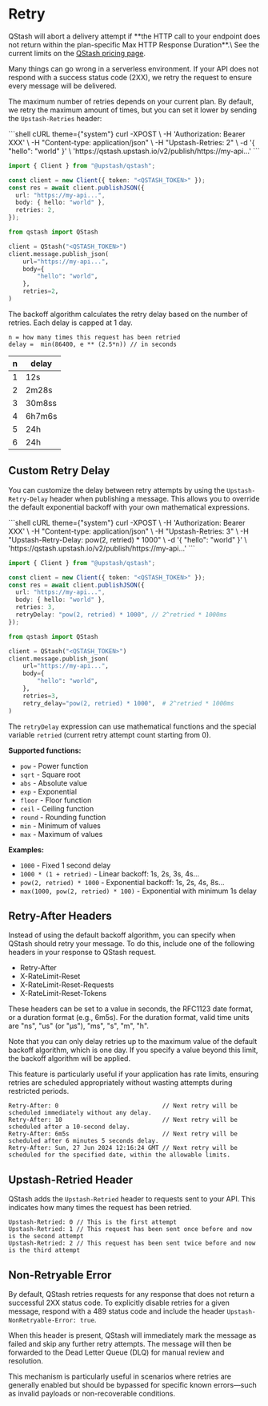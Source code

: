 # Retry

<Warning title="Max HTTP Response Duration">
  QStash will abort a delivery attempt if **the HTTP call to your endpoint does not return within the plan-specific Max HTTP Response Duration**.\
  See the current limits on the <a href="https://upstash.com/pricing/qstash" target="_blank" rel="noopener">QStash pricing page</a>.
</Warning>

Many things can go wrong in a serverless environment. If your API does not
respond with a success status code (2XX), we retry the request to ensure every
message will be delivered.

The maximum number of retries depends on your current plan. By default, we retry
the maximum amount of times, but you can set it lower by sending the
`Upstash-Retries` header:

<CodeGroup>
  ```shell cURL theme={"system"}
  curl -XPOST \
      -H 'Authorization: Bearer XXX' \
      -H "Content-type: application/json" \
      -H "Upstash-Retries: 2" \
      -d '{ "hello": "world" }' \
      'https://qstash.upstash.io/v2/publish/https://my-api...'
  ```

  ```typescript TypeScript theme={"system"}
  import { Client } from "@upstash/qstash";

  const client = new Client({ token: "<QSTASH_TOKEN>" });
  const res = await client.publishJSON({
    url: "https://my-api...",
    body: { hello: "world" },
    retries: 2,
  });
  ```

  ```python Python theme={"system"}
  from qstash import QStash

  client = QStash("<QSTASH_TOKEN>")
  client.message.publish_json(
      url="https://my-api...",
      body={
          "hello": "world",
      },
      retries=2,
  )
  ```
</CodeGroup>

The backoff algorithm calculates the retry delay based on the number of retries.
Each delay is capped at 1 day.

```
n = how many times this request has been retried
delay =  min(86400, e ** (2.5*n)) // in seconds
```

| n | delay  |
| - | ------ |
| 1 | 12s    |
| 2 | 2m28s  |
| 3 | 30m8ss |
| 4 | 6h7m6s |
| 5 | 24h    |
| 6 | 24h    |

## Custom Retry Delay

You can customize the delay between retry attempts by using the `Upstash-Retry-Delay` header when publishing a message. This allows you to override the default exponential backoff with your own mathematical expressions.

<CodeGroup>
  ```shell cURL theme={"system"}
  curl -XPOST \
      -H 'Authorization: Bearer XXX' \
      -H "Content-type: application/json" \
      -H "Upstash-Retries: 3" \
      -H "Upstash-Retry-Delay: pow(2, retried) * 1000" \
      -d '{ "hello": "world" }' \
      'https://qstash.upstash.io/v2/publish/https://my-api...'
  ```

  ```typescript TypeScript theme={"system"}
  import { Client } from "@upstash/qstash";

  const client = new Client({ token: "<QSTASH_TOKEN>" });
  const res = await client.publishJSON({
    url: "https://my-api...",
    body: { hello: "world" },
    retries: 3,
    retryDelay: "pow(2, retried) * 1000", // 2^retried * 1000ms
  });
  ```

  ```python Python theme={"system"}
  from qstash import QStash

  client = QStash("<QSTASH_TOKEN>")
  client.message.publish_json(
      url="https://my-api...",
      body={
          "hello": "world",
      },
      retries=3,
      retry_delay="pow(2, retried) * 1000",  # 2^retried * 1000ms
  )
  ```
</CodeGroup>

The `retryDelay` expression can use mathematical functions and the special variable `retried` (current retry attempt count starting from 0).

**Supported functions:**

* `pow` - Power function
* `sqrt` - Square root
* `abs` - Absolute value
* `exp` - Exponential
* `floor` - Floor function
* `ceil` - Ceiling function
* `round` - Rounding function
* `min` - Minimum of values
* `max` - Maximum of values

**Examples:**

* `1000` - Fixed 1 second delay
* `1000 * (1 + retried)` - Linear backoff: 1s, 2s, 3s, 4s...
* `pow(2, retried) * 1000` - Exponential backoff: 1s, 2s, 4s, 8s...
* `max(1000, pow(2, retried) * 100)` - Exponential with minimum 1s delay

## Retry-After Headers

Instead of using the default backoff algorithm, you can specify when QStash should retry your message.
To do this, include one of the following headers in your response to QStash request.

* Retry-After
* X-RateLimit-Reset
* X-RateLimit-Reset-Requests
* X-RateLimit-Reset-Tokens

These headers can be set to a value in seconds, the RFC1123 date format, or a duration format (e.g., 6m5s).
For the duration format, valid time units are "ns", "us" (or "µs"), "ms", "s", "m", "h".

Note that you can only delay retries up to the maximum value of the default backoff algorithm, which is one day.
If you specify a value beyond this limit, the backoff algorithm will be applied.

This feature is particularly useful if your application has rate limits, ensuring retries are scheduled appropriately without wasting attempts during restricted periods.

```
Retry-After: 0                             // Next retry will be scheduled immediately without any delay.
Retry-After: 10                            // Next retry will be scheduled after a 10-second delay.
Retry-After: 6m5s                          // Next retry will be scheduled after 6 minutes 5 seconds delay.
Retry-After: Sun, 27 Jun 2024 12:16:24 GMT // Next retry will be scheduled for the specified date, within the allowable limits.
```

## Upstash-Retried Header

QStash adds the `Upstash-Retried` header to requests sent to your API. This
indicates how many times the request has been retried.

```
Upstash-Retried: 0 // This is the first attempt
Upstash-Retried: 1 // This request has been sent once before and now is the second attempt
Upstash-Retried: 2 // This request has been sent twice before and now is the third attempt
```

## Non-Retryable Error

By default, QStash retries requests for any response that does not return a successful 2XX status code.
To explicitly disable retries for a given message, respond with a 489 status code and include the header `Upstash-NonRetryable-Error: true`.

When this header is present, QStash will immediately mark the message as failed and skip any further retry attempts. The message will then be forwarded to the Dead Letter Queue (DLQ) for manual review and resolution.

This mechanism is particularly useful in scenarios where retries are generally enabled but should be bypassed for specific known errors—such as invalid payloads or non-recoverable conditions.
